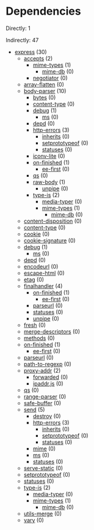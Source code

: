 # Dependencies

Directly: 1

Indirectly: 47

- [express](https://www.npmjs.com/package/express) (30)
  - [accepts](https://www.npmjs.com/package/accepts) (2)
    - [mime-types](https://www.npmjs.com/package/mime-types) (1)
      - [mime-db](https://www.npmjs.com/package/mime-db) (0)
    - [negotiator](https://www.npmjs.com/package/negotiator) (0)
  - [array-flatten](https://www.npmjs.com/package/array-flatten) (0)
  - [body-parser](https://www.npmjs.com/package/body-parser) (10)
    - [bytes](https://www.npmjs.com/package/bytes) (0)
    - [content-type](https://www.npmjs.com/package/content-type) (0)
    - [debug](https://www.npmjs.com/package/debug) (1)
      - [ms](https://www.npmjs.com/package/ms) (0)
    - [depd](https://www.npmjs.com/package/depd) (0)
    - [http-errors](https://www.npmjs.com/package/http-errors) (3)
      - [inherits](https://www.npmjs.com/package/inherits) (0)
      - [setprototypeof](https://www.npmjs.com/package/setprototypeof) (0)
      - [statuses](https://www.npmjs.com/package/statuses) (0)
    - [iconv-lite](https://www.npmjs.com/package/iconv-lite) (0)
    - [on-finished](https://www.npmjs.com/package/on-finished) (1)
      - [ee-first](https://www.npmjs.com/package/ee-first) (0)
    - [qs](https://www.npmjs.com/package/qs) (0)
    - [raw-body](https://www.npmjs.com/package/raw-body) (1)
      - [unpipe](https://www.npmjs.com/package/unpipe) (0)
    - [type-is](https://www.npmjs.com/package/type-is) (2)
      - [media-typer](https://www.npmjs.com/package/media-typer) (0)
      - [mime-types](https://www.npmjs.com/package/mime-types) (1)
        - [mime-db](https://www.npmjs.com/package/mime-db) (0)
  - [content-disposition](https://www.npmjs.com/package/content-disposition) (0)
  - [content-type](https://www.npmjs.com/package/content-type) (0)
  - [cookie](https://www.npmjs.com/package/cookie) (0)
  - [cookie-signature](https://www.npmjs.com/package/cookie-signature) (0)
  - [debug](https://www.npmjs.com/package/debug) (1)
    - [ms](https://www.npmjs.com/package/ms) (0)
  - [depd](https://www.npmjs.com/package/depd) (0)
  - [encodeurl](https://www.npmjs.com/package/encodeurl) (0)
  - [escape-html](https://www.npmjs.com/package/escape-html) (0)
  - [etag](https://www.npmjs.com/package/etag) (0)
  - [finalhandler](https://www.npmjs.com/package/finalhandler) (4)
    - [on-finished](https://www.npmjs.com/package/on-finished) (1)
      - [ee-first](https://www.npmjs.com/package/ee-first) (0)
    - [parseurl](https://www.npmjs.com/package/parseurl) (0)
    - [statuses](https://www.npmjs.com/package/statuses) (0)
    - [unpipe](https://www.npmjs.com/package/unpipe) (0)
  - [fresh](https://www.npmjs.com/package/fresh) (0)
  - [merge-descriptors](https://www.npmjs.com/package/merge-descriptors) (0)
  - [methods](https://www.npmjs.com/package/methods) (0)
  - [on-finished](https://www.npmjs.com/package/on-finished) (1)
    - [ee-first](https://www.npmjs.com/package/ee-first) (0)
  - [parseurl](https://www.npmjs.com/package/parseurl) (0)
  - [path-to-regexp](https://www.npmjs.com/package/path-to-regexp) (0)
  - [proxy-addr](https://www.npmjs.com/package/proxy-addr) (2)
    - [forwarded](https://www.npmjs.com/package/forwarded) (0)
    - [ipaddr.js](https://www.npmjs.com/package/ipaddr.js) (0)
  - [qs](https://www.npmjs.com/package/qs) (0)
  - [range-parser](https://www.npmjs.com/package/range-parser) (0)
  - [safe-buffer](https://www.npmjs.com/package/safe-buffer) (0)
  - [send](https://www.npmjs.com/package/send) (5)
    - [destroy](https://www.npmjs.com/package/destroy) (0)
    - [http-errors](https://www.npmjs.com/package/http-errors) (3)
      - [inherits](https://www.npmjs.com/package/inherits) (0)
      - [setprototypeof](https://www.npmjs.com/package/setprototypeof) (0)
      - [statuses](https://www.npmjs.com/package/statuses) (0)
    - [mime](https://www.npmjs.com/package/mime) (0)
    - [ms](https://www.npmjs.com/package/ms) (0)
    - [statuses](https://www.npmjs.com/package/statuses) (0)
  - [serve-static](https://www.npmjs.com/package/serve-static) (0)
  - [setprototypeof](https://www.npmjs.com/package/setprototypeof) (0)
  - [statuses](https://www.npmjs.com/package/statuses) (0)
  - [type-is](https://www.npmjs.com/package/type-is) (2)
    - [media-typer](https://www.npmjs.com/package/media-typer) (0)
    - [mime-types](https://www.npmjs.com/package/mime-types) (1)
      - [mime-db](https://www.npmjs.com/package/mime-db) (0)
  - [utils-merge](https://www.npmjs.com/package/utils-merge) (0)
  - [vary](https://www.npmjs.com/package/vary) (0)
